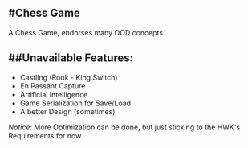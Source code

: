 #Chess Game
-------------

A Chess Game, endorses many OOD concepts

##Unavailable Features:
-----------------------
* Castling (Rook - King Switch)
* En Passant Capture
* Artificial Intelligence
* Game Serialization for Save/Load
* A better Design (sometimes)


*Notice*: More Optimization can be done, but just sticking
to the HWK's Requirements for now.

